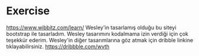 # Exercise
https://www.wibbitz.com/learn/
Wesley'in tasarlamış olduğu bu siteyi bootstrap ile tasarladım.
Wesley tasarımını kodalmama izin verdiği için çok teşekkür ederim. 
Wesley'in diğer tasarımlarına göz atmak için dribble linkine tıklayabilirsiniz.
https://dribbble.com/wvth



